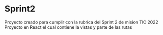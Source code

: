 # Sprint2
Proyecto creado para cumplir con la rubrica del Sprint 2 de mision TIC 2022
Proyecto en React el cual contiene la vistas y parte de las rutas 
